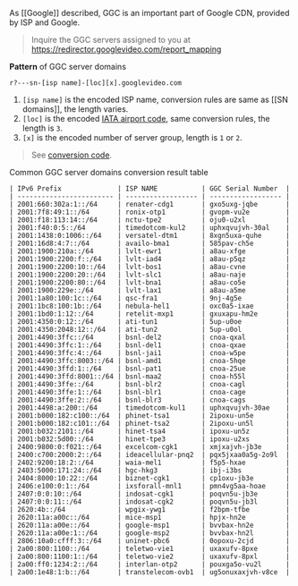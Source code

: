 As [[Google]] described, GGC is an important part of Google CDN, provided by ISP
and Google.

> Inquire the GGC servers assigned to you at
  https://redirector.googlevideo.com/report_mapping


**Pattern** of GGC server domains

    r?---sn-[isp name]-[loc][x].googlevideo.com

1. `[isp name]` is the encoded ISP name, conversion rules are same as
    [[SN domains]], the length varies.
2. `[loc]` is the encoded [IATA airport code], same conversion rules, the length
    is `3`.
3. `[x]` is the encoded number of server group, length is `1` or `2`.

> See [conversion code].

Common GGC server domains conversion result table
```
| IPv6 Prefix              | ISP NAME           | GGC Serial Number  |
| ------------------------ | ------------------ | ------------------ |
| 2001:660:302a:1::/64     | renater-cdg1       | gxo5uxg-jqbe       |
| 2001:7f8:49:1::/64       | ronix-otp1         | gvopm-vu2e         |
| 2001:f18:113:14::/64     | nctu-tpe2          | oju0-u2xl          |
| 2001:f40:0:5::/64        | timedotcom-kul2    | uphxqvujvh-30al    |
| 2001:1438:0:1006::/64    | versatel-dtm1      | 8xgn5uxa-quhe      |
| 2001:16d8:4:7::/64       | availo-bma1        | 585pav-ch5e        |
| 2001:1900:210a::/64      | lvlt-ewr1          | a8au-xfge          |
| 2001:1900:2200:f::/64    | lvlt-iad4          | a8au-p5qz          |
| 2001:1900:2200:10::/64   | lvlt-bos1          | a8au-cvne          |
| 2001:1900:2200:20::/64   | lvlt-slc1          | a8au-naje          |
| 2001:1900:2200:80::/64   | lvlt-bna1          | a8au-co5e          |
| 2001:1900:229e::/64      | lvlt-lax1          | a8au-a5me          |
| 2001:1a80:100:1c::/64    | qsc-fra1           | 9nj-4g5e           |
| 2001:1bc8:100:1b::/64    | nebula-hel1        | oxc0a5-ixae        |
| 2001:1bd0:1:12::/64      | retelit-mxp1       | gxuxapu-hm2e       |
| 2001:4350:0:12::/64      | ati-tun1           | 5up-u0oe           |
| 2001:4350:2048:12::/64   | ati-tun2           | 5up-u0ol           |
| 2001:4490:3ffc::/64      | bsnl-del2          | cnoa-qxal          |
| 2001:4490:3ffc:1::/64    | bsnl-del1          | cnoa-qxae          |
| 2001:4490:3ffc:4::/64    | bsnl-jai1          | cnoa-w5pe          |
| 2001:4490:3ffc:8003::/64 | bsnl-amd1          | cnoa-5hqe          |
| 2001:4490:3ffd:1::/64    | bsnl-pat1          | cnoa-25ue          |
| 2001:4490:3ffd:8001::/64 | bsnl-maa2          | cnoa-h55l          |
| 2001:4490:3ffe::/64      | bsnl-blr2          | cnoa-cagl          |
| 2001:4490:3ffe:1::/64    | bsnl-blr1          | cnoa-cage          |
| 2001:4490:3ffe:2::/64    | bsnl-blr3          | cnoa-cags          |
| 2001:4498:a:200::/64     | timedotcom-kul1    | uphxqvujvh-30ae    |
| 2001:b000:182:c100::/64  | phinet-tsa1        | 2ipoxu-un5e        |
| 2001:b000:182:c101::/64  | phinet-tsa2        | 2ipoxu-un5l        |
| 2001:b032:2101::/64      | hinet-tsa4         | ipoxu-un5z         |
| 2001:b032:5d00::/64      | hinet-tpe3         | ipoxu-u2xs         |
| 2400:9800:0:f021::/64    | excelcom-cgk1      | xmjxajvh-jb3e      |
| 2400:c700:2000:2::/64    | ideacellular-pnq2  | pqx5jxaa0a5g-2o9l  |
| 2402:9200:18:2::/64      | waia-mel1          | f5p5-hxae          |
| 2403:5000:171:24::/64    | hgc-hkg3           | ibj-i3bs           |
| 2404:8000:10:22::/64     | biznet-cgk1        | cp1oxu-jb3e        |
| 2406:e100:0:1::/64       | ixsforall-mnl1     | pmn4vg5aa-hoae     |
| 2407:0:0:10::/64         | indosat-cgk1       | poqvn5u-jb3e       |
| 2407:0:0:11::/64         | indosat-cgk2       | poqvn5u-jb3l       |
| 2620:4b::/64             | wpgix-ywg1         | f2bpm-tfbe         |
| 2620:11a:a00c::/64       | mice-msp1          | hpjx-hn2e          |
| 2620:11a:a00e::/64       | google-msp1        | bvvbax-hn2e        |
| 2620:11a:a00e:1::/64     | google-msp2        | bvvbax-hn2l        |
| 2806:10a0:cfff:3::/64    | uninet-pbc6        | 0opoxu-2cjd        |
| 2a00:800:1100::/64       | teletwo-vie1       | uxaxufv-8pxe       |
| 2a00:800:1100:1::/64     | teletwo-vie2       | uxaxufv-8pxl       |
| 2a00:ff0:1234:2::/64     | interlan-otp2      | pouxga5o-vu2l      |
| 2a00:1e48:1:b::/64       | transtelecom-ovb1  | ug5onuxaxjvh-v8ce  |


```

[conversion code]:  https://github.com/lennylxx/ipv6-hosts/blob/master/tools/conv.py
[IATA airport code]: https://en.wikipedia.org/wiki/International_Air_Transport_Association_airport_code
